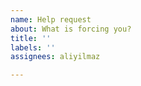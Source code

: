 ```yaml
---
name: Help request
about: What is forcing you?
title: ''
labels: ''
assignees: aliyilmaz

---
```



